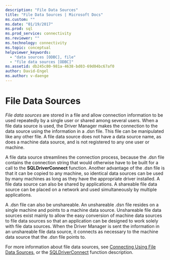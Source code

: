 ```yaml
---
description: "File Data Sources"
title: "File Data Sources | Microsoft Docs"
ms.custom: ""
ms.date: "01/19/2017"
ms.prod: sql
ms.prod_service: connectivity
ms.reviewer: ""
ms.technology: connectivity
ms.topic: conceptual
helpviewer_keywords: 
  - "data sources [ODBC], file"
  - "file data sources [ODBC]"
ms.assetid: db245c80-981a-4638-bd03-69d04bc67af0
author: David-Engel
ms.author: v-daenge
---
```

# File Data Sources
*File data sources* are stored in a file and allow connection information to be used repeatedly by a single user or shared among several users. When a file data source is used, the Driver Manager makes the connection to the data source using the information in a .dsn file. This file can be manipulated like any other file. A file data source does not have a data source name, as does a machine data source, and is not registered to any one user or machine.  
  
 A file data source streamlines the connection process, because the .dsn file contains the connection string that would otherwise have to be built for a call to the **SQLDriverConnect** function. Another advantage of the .dsn file is that it can be copied to any machine, so identical data sources can be used by many machines as long as they have the appropriate driver installed. A file data source can also be shared by applications. A shareable file data source can be placed on a network and used simultaneously by multiple applications.  
  
 A .dsn file can also be unshareable. An unshareable .dsn file resides on a single machine and points to a machine data source. Unshareable file data sources exist mainly to allow the easy conversion of machine data sources to file data sources so that an application can be designed to work solely with file data sources. When the Driver Manager is sent the information in an unshareable file data source, it connects as necessary to the machine data source that the .dsn file points to.  
  
 For more information about file data sources, see [Connecting Using File Data Sources](../../odbc/reference/develop-app/connecting-using-file-data-sources.md), or the [SQLDriverConnect](../../odbc/reference/syntax/sqldriverconnect-function.md) function description.

